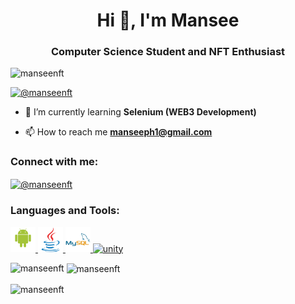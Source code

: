 <h1 align="center">Hi 👋, I'm Mansee</h1>
<h3 align="center">Computer Science Student and NFT Enthusiast</h3>

<p align="left"> <img src="https://komarev.com/ghpvc/?username=manseenft&label=Profile%20views&color=0e75b6&style=flat" alt="manseenft" /> </p>

<p align="left"> <a href="https://twitter.com/@manseenft" target="blank"><img src="https://img.shields.io/twitter/follow/@manseenft?logo=twitter&style=for-the-badge" alt="@manseenft" /></a> </p>

- 🌱 I’m currently learning **Selenium (WEB3 Development)**

- 📫 How to reach me **manseeph1@gmail.com**

<h3 align="left">Connect with me:</h3>
<p align="left">
<a href="https://twitter.com/@manseenft" target="blank"><img align="center" src="https://raw.githubusercontent.com/rahuldkjain/github-profile-readme-generator/master/src/images/icons/Social/twitter.svg" alt="@manseenft" height="30" width="40" /></a>
</p>

<h3 align="left">Languages and Tools:</h3>
<p align="left"> <a href="https://developer.android.com" target="_blank" rel="noreferrer"> <img src="https://raw.githubusercontent.com/devicons/devicon/master/icons/android/android-original-wordmark.svg" alt="android" width="40" height="40"/> </a> <a href="https://www.java.com" target="_blank" rel="noreferrer"> <img src="https://raw.githubusercontent.com/devicons/devicon/master/icons/java/java-original.svg" alt="java" width="40" height="40"/> </a> <a href="https://www.mysql.com/" target="_blank" rel="noreferrer"> <img src="https://raw.githubusercontent.com/devicons/devicon/master/icons/mysql/mysql-original-wordmark.svg" alt="mysql" width="40" height="40"/> </a> <a href="https://unity.com/" target="_blank" rel="noreferrer"> <img src="https://www.vectorlogo.zone/logos/unity3d/unity3d-icon.svg" alt="unity" width="40" height="40"/> </a> </p>

<p><img align="left" src="https://github-readme-stats.vercel.app/api/top-langs?username=ClarkMansee&show_icons=true&locale=en&layout=compact" alt="manseenft" /></p>

<p>&nbsp;<img align="center" src="https://github-readme-stats.vercel.app/api?username=ClarkMansee&show_icons=true&locale=en" alt="manseenft" /></p>

<p><img align="center" src="https://github-readme-streak-stats.herokuapp.com/?user=ClarkMansee&" alt="manseenft" /></p>
